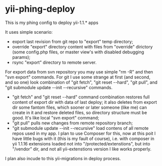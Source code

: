 # yii-phing-deploy
This is my phing config to deploy yii-1.1.* apps

It uses simple scenario:
- export last revision from git repo to "export" temp directory;
- override "export" directory content with files from "override" dirictory (some config.php files, or master view's with disabled debugging params);
- rsync "export" directory to remote server.

For export data from svn repository you may use simple "rm -R" and then "svn export" commands.
For git I use some strange at first (and second, and so one) look combination of "git fetch", "git reset --hard", "git pull", and "git submodule update --init --recursive" commands.

 - "git fetch" and "git reset --hard" command combination restores full content of export dir with data of last deploy; it also 
deletes from export dir some fantom files, which sooner or later someone (like me) can create in it and restore deleted files, so directory structure must be good. It's like local "svn export" command;
 - "git pull" pulls new changes from remote repository branch;
 - "git submodule update --init --recursive" load contens of all remote repos used in my app. I plan to use Composer for this, now at this poit I have little bugs with it (this is my fault of course), i.e. with composer in yii 1.1.16 extensions loaded not into "/protected/extenstions", but into "/vendor" dir, and not all yii-extenstions version I like works properly.
 
I plan also incude to this yii-migrations in deploy process.
